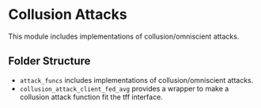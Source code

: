 # Collusion Attacks

This module includes implementations of collusion/omniscient attacks.

## Folder Structure

* `attack_funcs` includes implementations of collusion/omniscient attacks.
* `collusion_attack_client_fed_avg` provides a wrapper to make a collusion attack function fit the tff interface.